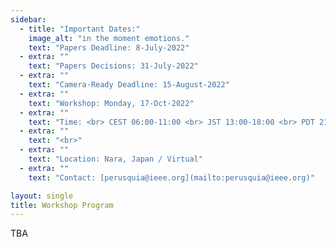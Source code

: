 ```yaml
---
sidebar:
  - title: "Important Dates:"
    image_alt: "in the moment emotions."
    text: "Papers Deadline: 8-July-2022"
  - extra: ""
    text: "Papers Decisions: 31-July-2022"
  - extra: ""
    text: "Camera-Ready Deadline: 15-August-2022"
  - extra: ""
    text: "Workshop: Monday, 17-Oct-2022"
  - extra: ""
    text: "Time: <br> CEST 06:00-11:00 <br> JST 13:00-18:00 <br> PDT 21:00-02:00"
  - extra: ""
    text: "<br>"
  - extra: ""
    text: "Location: Nara, Japan / Virtual"
  - extra: ""
    text: "Contact: [perusquia@ieee.org](mailto:perusquia@ieee.org)"

layout: single
title: Workshop Program
---
```


TBA

<!--
We plan for a half-day (4 hours 15 minutes) virtual workshop with paper submissions (2-9 pages) as position papers, demos, and/or posters focusing on novel concepts, perspectives, or works in progress.

The workshop will take place primarily over Zoom, where we will additionally use Miro for collaborative (synchronous) brainstorming. We will use Slack for offline interaction (before, during, after WS) so that we also maintain contact. Given the four timezones to accommodate between organizers and our keynote speaker, we aim to start in the afternoon in Central European Summer Time.

Our workshop timing: **Sunday May 9, JST 22:00-02:15 (next day) / PDT 06:00-10:15 / CEST 15:00-19:15 (UTC+02:00).** -->


<!-- ## Schedule

### 5 min. - Warm Up:  Login to the virtual workshop (Zoom) and meet all the participants

### 15 min. - Welcome: Introduce organizers, participants, workshop objectives and schedules

### 30 min. - Pitch / Flash presentations for Papers, Demos, Posters. Prepared in advance in Google Slides or as pre-recorded video presentations


### <span style="color:orange"> 30 min. - Break (open free-form discussion on Zoom) </span>


### 5 min. - Join Pre-assigned Groups (annotation or sensing) in Zoom breakout rooms

### 15 min. - Ideation Session: collaborative Miro board ideation sessions for Annotation (group 1), Sensing (group 2), and Context (group 3)

### 35 min. - Mapping Session: using Miro boards for Elicitation-Annotation mapping (group 1), Elicitation-Sensing mapping (group 2), and Elicitation-Context (group 3).


### <span style="color:orange"> 15 min. - ***Break*** </span>


### 15 min. - Summarize Discussions: Each group makes 1-2 slides to summarize their mapping results

### 15 min. - Group Presentations: Each group gives a 5 minutes presentation of the discussion results to main plenary


### <span style="color:orange"> 15 min. - ***Break*** </span>


### 30 min. - Keynote presentation by Prof. Mohammad Soleymani titled "Machine Understanding of Emotional Expressions" [09:15 PDT]
 <!-- / 11:15 EST / 17:15 CET / 00:15 JST (+1 day)) -->
<!--
### 10 min. - Q&A


### <span style="color:orange"> 5 min. - ***Break*** </span>


### 15 min. - Wrap Up: Summarize the workshop, actions on follow-up activities, and take virtual group photos  -->
